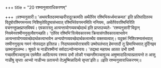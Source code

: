 +++
title = "20 रश्म्यनुसाराधिकरणम्"

+++
॥रश्म्यनुसारी॥ 'अथयत्रैतदस्माच्छरीरादुत्क्रामति अथैतैरेव रश्मिभिरूर्ध्वमाक्रमत' इति प्रतिपादितस्य विदुषोरश्मिगमनस्य निशिमृतेविदुष्यसंभवात् रश्मिभिरेवगमनमिति ननियमः, अथैतैरेवरश्मिभिरिति वचनन्तुपक्षप्राप्तविषयं। एवकारस्तु अत्यन्तायोगव्यवच्छेदार्थ इति प्राप्तउच्यते- 'रश्म्यनुसारी'विद्वान् नियमेनरश्मीननुसृत्यैवगच्छति। 'एतैरेव रश्मिभि'रित्येवकारस्य क्रियासंगतैवकारत्वाभावेन अत्यन्तायोगव्यवच्छेदार्थकत्वाभावेन अन्ययोगव्यवच्छेदार्थकत्वस्थैव वक्तव्यत्वात्। यदुक्तं निशिरश्म्यसंभवात् रश्मीननुसृत्य गमनं नोपपद्यत इतितन्न। निदाघसमयोरात्रावपि उष्मोपलंभात् हेमन्तादौ तु हिमाभिभवात् दुर्दिनइव ऊष्मानुपलम्भः। श्रूयते च नाडीरश्मीनां सर्वदाऽन्योन्यान्वयः। 'तद्यथा महापथ आतत उभौ ग्रामौ गच्छतीमञ्चामुञ्च एवमेवैत आदित्यस्य रश्मय उभौ लोकौ गच्छन्तीमञ्चामुञ्च अमुष्मादादित्यात्प्रतायन्ते त आसु नाडीषु सृप्ताः आभ्यो नाडीभ्यः प्रतायन्ते तेऽमुष्मिन्नादित्ये सृप्ता'इति॥ ॥इति रश्म्यनुसाराधिकरणम्॥